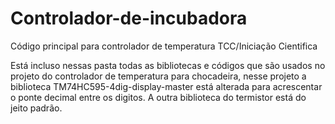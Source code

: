 # Controlador-de-incubadora
Código principal para controlador de temperatura TCC/Iniciação Cientifica

Está incluso nessas pasta todas as bibliotecas e códigos que são usados 
no projeto do controlador de temperatura para chocadeira, nesse projeto
a biblioteca TM74HC595-4dig-display-master está alterada para
acrescentar o ponte decimal entre os digitos. A outra biblioteca do
termistor está do jeito padrão.
